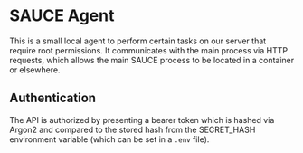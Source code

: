 # SAUCE Agent

This is a small local agent to perform certain tasks on our server that require root permissions. It
communicates with the main process via HTTP requests, which allows the main SAUCE process to be
located in a container or elsewhere.

## Authentication

The API is authorized by presenting a bearer token which is hashed via Argon2 and compared to the
stored hash from the SECRET_HASH environment variable (which can be set in a `.env` file).
